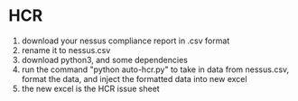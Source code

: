 # HCR
1. download your nessus compliance report in .csv format
2. rename it to nessus.csv
3. download python3, and some dependencies
4. run the command "python auto-hcr.py" to take in data from nessus.csv, format the data, and inject the formatted data into new excel
5. the new excel is the HCR issue sheet
